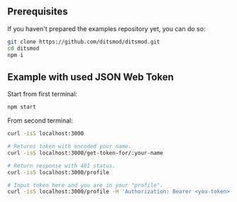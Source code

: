 ## Prerequisites

If you haven't prepared the examples repository yet, you can do so:

```bash
git clone https://github.com/ditsmod/ditsmod.git
cd ditsmod
npm i
```

## Example with used JSON Web Token

Start from first terminal:

```bash
npm start
```

From second terminal:

```bash
curl -isS localhost:3000

# Returns token with encoded your name.
curl -isS localhost:3000/get-token-for/:your-name

# Return response with 401 status.
curl -isS localhost:3000/profile

# Input token here and you are in your "profile".
curl -isS localhost:3000/profile -H 'Authorization: Bearer <you-token>'
```
